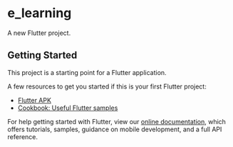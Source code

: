 # e_learning

A new Flutter project.

## Getting Started

This project is a starting point for a Flutter application.

A few resources to get you started if this is your first Flutter project:

- [Flutter APK ](https://drive.google.com/file/d/1zYS_3cD2_aoD6lQOJrbfHmEuuKemSFmb/view?usp=share_link)
- [Cookbook: Useful Flutter samples](https://flutter.dev/docs/cookbook)

For help getting started with Flutter, view our
[online documentation](https://flutter.dev/docs), which offers tutorials,
samples, guidance on mobile development, and a full API reference.

